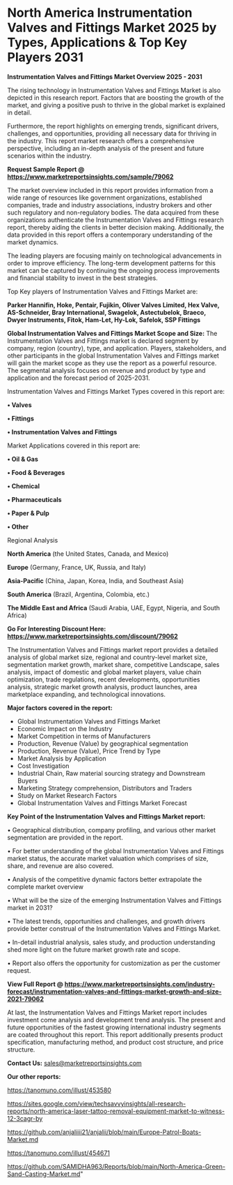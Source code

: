  # North America Instrumentation Valves and Fittings Market 2025 by Types, Applications & Top Key Players 2031

<Strong> Instrumentation Valves and Fittings Market Overview 2025 - 2031</strong>

The rising technology in Instrumentation Valves and Fittings Market is also depicted in this research report. Factors that are boosting the growth of the market, and giving a positive push to thrive in the global market is explained in detail.

Furthermore, the report highlights on emerging trends, significant drivers, challenges, and opportunities, providing all necessary data for thriving in the industry. This report market research offers a comprehensive perspective, including an in-depth analysis of the present and future scenarios within the industry.

<strong>Request Sample Report @ <a href=https://www.marketreportsinsights.com/sample/79062>https://www.marketreportsinsights.com/sample/79062</a></strong>

The market overview included in this report provides information from a wide range of resources like government organizations, established companies, trade and industry associations, industry brokers and other such regulatory and non-regulatory bodies. The data acquired from these organizations authenticate the Instrumentation Valves and Fittings research report, thereby aiding the clients in better decision making. Additionally, the data provided in this report offers a contemporary understanding of the market dynamics.

The leading players are focusing mainly on technological advancements in order to improve efficiency. The long-term development patterns for this market can be captured by continuing the ongoing process improvements and financial stability to invest in the best strategies.

Top Key players of Instrumentation Valves and Fittings Market are:

<strong>Parker Hannifin, Hoke, Pentair, Fujikin, Oliver Valves Limited, Hex Valve, AS-Schneider, Bray International, Swagelok, Astectubelok, Braeco, Dwyer Instruments, Fitok, Ham-Let, Hy-Lok, Safelok, SSP Fittings</strong>

<strong><b>Global Instrumentation Valves and Fittings Market Scope and Size:</b></strong>
The Instrumentation Valves and Fittings market is declared segment by company, region (country), type, and application. Players, stakeholders, and other participants in the global Instrumentation Valves and Fittings market will gain the market scope as they use the report as a powerful resource. The segmental analysis focuses on revenue and product by type and application and the forecast period of 2025-2031.

Instrumentation Valves and Fittings Market Types covered in this report are:

<strong>• Valves

• Fittings

• Instrumentation Valves and Fittings</strong>

Market Applications covered in this report are:

<strong>• Oil & Gas

• Food & Beverages

• Chemical

• Pharmaceuticals

• Paper & Pulp

• Other</strong> 

Regional Analysis

<strong>North America</strong> (the United States, Canada, and Mexico)

<strong>Europe</strong> (Germany, France, UK, Russia, and Italy)

<strong>Asia-Pacific</strong> (China, Japan, Korea, India, and Southeast Asia)

<strong>South America</strong> (Brazil, Argentina, Colombia, etc.)

<strong>The Middle East and Africa</strong> (Saudi Arabia, UAE, Egypt, Nigeria, and South Africa)

<strong>Go For Interesting Discount Here: <a href=https://www.marketreportsinsights.com/discount/79062>https://www.marketreportsinsights.com/discount/79062</a></strong>

The Instrumentation Valves and Fittings market report provides a detailed analysis of global market size, regional and country-level market size, segmentation market growth, market share, competitive Landscape, sales analysis, impact of domestic and global market players, value chain optimization, trade regulations, recent developments, opportunities analysis, strategic market growth analysis, product launches, area marketplace expanding, and technological innovations.

<strong><b>Major factors covered in the report:</b></strong>
<ul>
  <li>Global Instrumentation Valves and Fittings Market </li>
  <li>Economic Impact on the Industry</li>
  <li>Market Competition in terms of Manufacturers</li>
  <li>Production, Revenue (Value) by geographical segmentation</li>
  <li>Production, Revenue (Value), Price Trend by Type</li>
  <li>Market Analysis by Application</li>
  <li>Cost Investigation</li>
  <li>Industrial Chain, Raw material sourcing strategy and Downstream Buyers</li>
  <li>Marketing Strategy comprehension, Distributors and Traders</li>
  <li>Study on Market Research Factors</li>
  <li>Global Instrumentation Valves and Fittings Market Forecast</li>
</ul>

<strong><b>Key Point of the Instrumentation Valves and Fittings Market report:</b></strong>

• Geographical distribution, company profiling, and various other market segmentation are provided in the report.

• For better understanding of the global Instrumentation Valves and Fittings market status, the accurate market valuation which comprises of size, share, and revenue are also covered.

• Analysis of the competitive dynamic factors better extrapolate the complete market overview

• What will be the size of the emerging Instrumentation Valves and Fittings market in 2031?

• The latest trends, opportunities and challenges, and growth drivers provide better construal of the Instrumentation Valves and Fittings Market.

• In-detail industrial analysis, sales study, and production understanding shed more light on the future market growth rate and scope.

• Report also offers the opportunity for customization as per the customer request.

<strong><b>View Full Report @ <a href=https://www.marketreportsinsights.com/industry-forecast/instrumentation-valves-and-fittings-market-growth-and-size-2021-79062>https://www.marketreportsinsights.com/industry-forecast/instrumentation-valves-and-fittings-market-growth-and-size-2021-79062</a></b></strong>


At last, the Instrumentation Valves and Fittings Market report includes investment come analysis and development trend analysis. The present and future opportunities of the fastest growing international industry segments are coated throughout this report. This report additionally presents product specification, manufacturing method, and product cost structure, and price structure.

<strong>Contact Us:</strong>
sales@marketreportsinsights.com

<strong>Our other reports:</strong>

<a href=https://tanomuno.com/illust/453580>https://tanomuno.com/illust/453580</a>

<a href=https://sites.google.com/view/techsavvyinsights/all-research-reports/north-america-laser-tattoo-removal-equipment-market-to-witness-12-3cagr-by>https://sites.google.com/view/techsavvyinsights/all-research-reports/north-america-laser-tattoo-removal-equipment-market-to-witness-12-3cagr-by</a>

<a href=https://github.com/anjaliiii21/anjalii/blob/main/Europe-Patrol-Boats-Market.md>https://github.com/anjaliiii21/anjalii/blob/main/Europe-Patrol-Boats-Market.md</a>

<a href=https://tanomuno.com/illust/454671>https://tanomuno.com/illust/454671</a>

<a href=https://github.com/SAMIDHA963/Reports/blob/main/North-America-Green-Sand-Casting-Market.md>https://github.com/SAMIDHA963/Reports/blob/main/North-America-Green-Sand-Casting-Market.md</a>"
